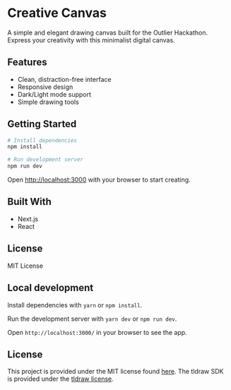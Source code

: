 # Creative Canvas

A simple and elegant drawing canvas built for the Outlier Hackathon. Express your creativity with this minimalist digital canvas.

## Features

- Clean, distraction-free interface
- Responsive design
- Dark/Light mode support
- Simple drawing tools

## Getting Started

```bash
# Install dependencies
npm install

# Run development server
npm run dev
```

Open [http://localhost:3000](http://localhost:3000) with your browser to start creating.

## Built With

- Next.js
- React

## License

MIT License

## Local development

Install dependencies with `yarn` or `npm install`.

Run the development server with `yarn dev` or `npm run dev`.

Open `http://localhost:3000/` in your browser to see the app.

## License

This project is provided under the MIT license found [here](https://github.com/tldraw/nextjs-template/blob/main/LICENSE.md). The tldraw SDK is provided under the [tldraw license](https://github.com/tldraw/tldraw/blob/main/LICENSE.md).

